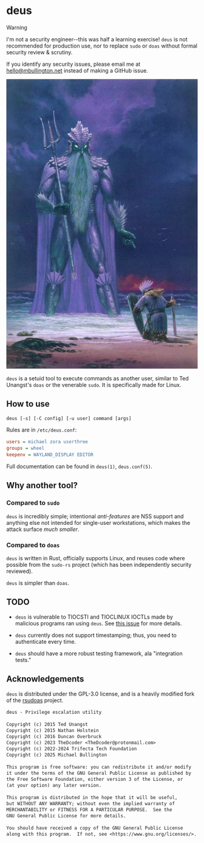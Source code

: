 # deus

> [!WARNING]
> I'm not a security engineer--this was half a learning exercise! `deus` is not recommended for production use, nor to replace `sudo` or `doas` without formal security review & scrutiny.
>
> If you identify any security issues, please email me at [hello@mbullington.net](mailto:hello@mbullington.net) instead of making a GitHub issue.

![Tuor meeting the Vala Ulmo - by Ted Nasmith](./deus.webp)

`deus` is a setuid tool to execute commands as another user, similar to Ted Unangst's `doas` or the venerable `sudo`. It is specifically made for Linux.

## How to use

```
deus [-s] [-C config] [-u user] command [args]
```

Rules are in `/etc/deus.conf`:

```ini
users = michael zora userthree
groups = wheel
keepenv = WAYLAND_DISPLAY EDITOR
```

Full documentation can be found in `deus(1)`, `deus.conf(5)`.

## Why another tool?

### Compared to `sudo`

`deus` is incredibly simple; intentional *anti-features* are NSS support and anything else not intended for single-user workstations, which makes the attack surface *much smaller*.

### Compared to `doas`

`deus` is written in Rust, officially supports Linux, and reuses code where possible from the `sudo-rs` project (which has been independently security reviewed).

`deus` is simpler than `doas`.

## TODO

- `deus` is vulnerable to TIOCSTI and TIOCLINUX IOCTLs made by malicious programs ran using `deus`. See [this issue](https://github.com/slicer69/doas/issues/110) for more details.

- `deus` currently does not support timestamping; thus, you need to authenticate
  every time.

- `deus` should have a more robust testing framework, ala "integration tests."

## Acknowledgements

`deus` is distributed under the GPL-3.0 license, and is a heavily modified fork
of the [rsudoas](https://github.com/DcodingTheWeb/rsudoas) project.

```
deus - Privilege escalation utility

Copyright (c) 2015 Ted Unangst
Copyright (c) 2015 Nathan Holstein
Copyright (c) 2016 Duncan Overbruck
Copyright (c) 2023 TheDcoder <TheDcoder@protonmail.com>
Copyright (c) 2022-2024 Trifecta Tech Foundation
Copyright (c) 2025 Michael Bullington

This program is free software: you can redistribute it and/or modify
it under the terms of the GNU General Public License as published by
the Free Software Foundation, either version 3 of the License, or
(at your option) any later version.

This program is distributed in the hope that it will be useful,
but WITHOUT ANY WARRANTY; without even the implied warranty of
MERCHANTABILITY or FITNESS FOR A PARTICULAR PURPOSE.  See the
GNU General Public License for more details.

You should have received a copy of the GNU General Public License
along with this program.  If not, see <https://www.gnu.org/licenses/>.
```
